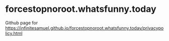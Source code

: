 # forcestopnoroot.whatsfunny.today
Github page for https://infinitesamuel.github.io/forcestopnoroot.whatsfunny.today/privacypolicy.html

